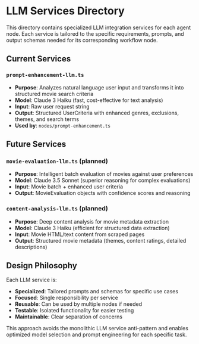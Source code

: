 # LLM Services Directory

This directory contains specialized LLM integration services for each agent node.
Each service is tailored to the specific requirements, prompts, and output schemas
needed for its corresponding workflow node.

## Current Services

### `prompt-enhancement-llm.ts`
- **Purpose**: Analyzes natural language user input and transforms it into structured movie search criteria
- **Model**: Claude 3 Haiku (fast, cost-effective for text analysis)  
- **Input**: Raw user request string
- **Output**: Structured UserCriteria with enhanced genres, exclusions, themes, and search terms
- **Used by**: `nodes/prompt-enhancement.ts`

## Future Services

### `movie-evaluation-llm.ts` (planned)
- **Purpose**: Intelligent batch evaluation of movies against user preferences
- **Model**: Claude 3.5 Sonnet (superior reasoning for complex evaluations)
- **Input**: Movie batch + enhanced user criteria
- **Output**: MovieEvaluation objects with confidence scores and reasoning

### `content-analysis-llm.ts` (planned)  
- **Purpose**: Deep content analysis for movie metadata extraction
- **Model**: Claude 3 Haiku (efficient for structured data extraction)
- **Input**: Movie HTML/text content from scraped pages
- **Output**: Structured movie metadata (themes, content ratings, detailed descriptions)

## Design Philosophy

Each LLM service is:
- **Specialized**: Tailored prompts and schemas for specific use cases
- **Focused**: Single responsibility per service
- **Reusable**: Can be used by multiple nodes if needed
- **Testable**: Isolated functionality for easier testing
- **Maintainable**: Clear separation of concerns

This approach avoids the monolithic LLM service anti-pattern and enables
optimized model selection and prompt engineering for each specific task.